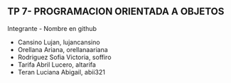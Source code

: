 ## TP 7- PROGRAMACION ORIENTADA A OBJETOS

Integrante - Nombre en github
- Cansino Lujan, lujancansino
- Orellana Ariana, orellanaariana
- Rodriguez Sofia Victoria, soffiro
- Tarifa Abril Lucero, altarifa
- Teran Luciana Abigail, abii321
